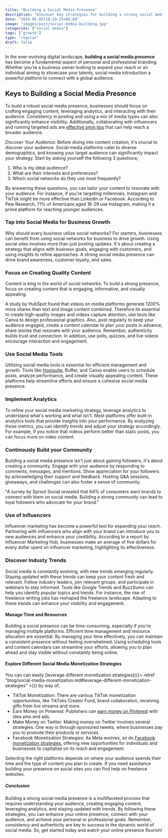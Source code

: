 ```yaml
---
title: "Building a Social Media Presence"
description: "Discover key strategies for building a strong social media presence. Boost your brand, connect with your audience, and grow engagement across platforms."
date: "2019-05-05T18:19:25+06:00"
image: "images/post/social-media-building.jpg"
categories: ["social media"]
tags: ["growth"]
type: "regular"
draft: false
---
```


In the ever-evolving digital landscape, **building a social media presence** has become a fundamental aspect of personal and professional branding. Whether you're a business owner looking to expand your reach or an individual aiming to showcase your talents, social media introduction a powerful platform to connect with a global audience.

## Keys to Building a Social Media Presence

To build a robust social media presence, businesses should focus on crafting engaging content, leveraging analytics, and interacting with their audience. Consistency in posting and using a mix of media types can also significantly enhance visibility. Additionally, collaborating with influencers and running targeted ads are [effective smm tips](/blog/social-media-marketing-tips/) that can help reach a broader audience.

_Discover Your Audience_: Before diving into content creation, it's crucial to discover your audience. Social media platforms cater to diverse demographics, and knowing your target audience can significantly impact your strategy. Start by asking yourself the following 3 questions;

1. Who is my ideal audience?
2. What are their interests and preferences?
3. Which social networks do they use most frequently?

By answering these questions, you can tailor your content to resonate with your audience. For instance, if you're targeting millennials, Instagram and TikTok might be more effective than LinkedIn or Facebook. According to Pew Research, 71% of Americans aged 18-29 use Instagram, making it a prime platform for reaching younger audiences.

### Tap into Social Media for Business Growth

Why should every business utilize social networks? For starters, businesses can benefit from using social networks for business to drive growth. Using social sites involves more than just posting updates. It's about creating a strategy that aligns with business goals, engaging with customers, and using insights to refine approaches. A strong social media presence can drive brand awareness, customer loyalty, and sales.

### Focus on Creating Quality Content

Content is king in the world of social networks. To build a strong presence, focus on creating content that is engaging, informative, and visually appealing.

A study by HubSpot found that videos on media platforms generate 1200% more shares than text and image content combined. Therefore its essential to create high-quality images and videos capture attention, use tools like Canva to design professional graphics. Also, post regularly to keep your audience engaged, create a content calendar to plan your posts in advance; share stories that resonate with your audience. Remember, authenticity builds trust and connection. In addition, use polls, quizzes, and live videos encourage interaction and engagement.

### Use Social Media Tools

Utilizing social media tools is essential for efficient management and growth. Tools like [Hootsuite](https://www.hootsuite.com), Buffer, and Canva enable users to schedule posts, analyze performance, and create visually appealing content. These platforms help streamline efforts and ensure a cohesive social media presence.

### Implement Analytics

To refine your social media marketing strategy, leverage analytics to understand what's working and what isn't. Most platforms offer built-in analytics tools that provide insights into your performance. By analyzing these metrics, you can identify trends and adjust your strategy accordingly. For example, if you notice that videos perform better than static posts, you can focus more on video content.

### Continously Build your Community

Building a social media presence isn't just about gaining followers; it's about creating a community. Engage with your audience by responding to comments, messages, and mentions. Show appreciation for your followers by acknowledging their support and feedback. Hosting Q&A sessions, giveaways, and challenges can also foster a sense of community.

"A survey by Sprout Social revealed that 64% of consumers want brands to connect with them on social media. Building a strong community can lead to loyal followers who advocate for your brand."

### Use of Influencers

Influencer marketing has become a powerful tool for expanding your reach. Partnering with influencers who align with your brand can introduce you to new audiences and enhance your credibility. According to a report by Influencer Marketing Hub, businesses make an average of five dollars for every dollar spent on influencer marketing, highlighting its effectiveness.

### Discover Industy Trends

Social media is constantly evolving, with new trends emerging regularly. Staying updated with these trends can keep your content fresh and relevant. Follow industry leaders, join relevant groups, and participate in webinars to stay informed. Tools like Google Trends and BuzzSumo can help you identify popular topics and trends. For instance, the rise of freelance writing jobs has reshaped the freelance landscape. Adapting to these trends can enhance your visibility and engagement.

#### Manage Time and Resources

Building a social presence can be time-consuming, especially if you're managing multiple platforms. Efficient time management and resource allocation are essential. By managing your time effectively, you can maintain a consistent presence without feeling overwhelmed. Using scheduling tools and content calendars can streamline your efforts, allowing you to plan ahead and stay visible without constantly being online.

#### Explore Different Social Media Monetization Strategies

You can can easily [leverage different monetization strategies]({{< relref "blog/social-media-monetization.md#leverage-different-monetization-strategies" >}}) by way of;

- TikTok Monetization: There are various TikTok monetization opportunities, like TikToks Creator Fund, brand collaboration, receiving gifts from live streams and more.
- Earn Money on Pinterest: Publishers can [earn money on Pinterest](/blog/make-money-on-pinterest/) with idea pins and ads.
- Make Money on Twitter: Making money on Twitter involves several strategies. One way is through sponsored tweets, where businesses pay you to promote their products or services.
- Facebook Monetization Strategies: As Meta evolves, so do [Facebook monetization strategies](/blog/facebook-monetization/), offering new opportunities for individuals and businesses to capitalize on its reach and engagement.

Selecting the right platforms depends on where your audience spends their time and the type of content you plan to create. If you need assistance building your presence on social sites you can find help on freelance websites.

##### Conclusion

Building a strong social media presence is a multifaceted process that requires understanding your audience, creating engaging content, leveraging analytics, and staying updated with trends. By following these strategies, you can enhance your online presence, connect with your audience, and achieve your personal or professional goals. Remember, consistency and authenticity are key to success in the dynamic world of social media. So, get started today and watch your online presence flourish!
